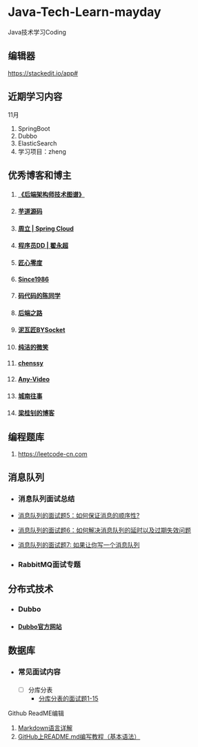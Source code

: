 # Java-Tech-Learn-mayday
  Java技术学习Coding

## 编辑器 
https://stackedit.io/app#

## 近期学习内容

11月
 1. SpringBoot
 2. Dubbo
 3. ElasticSearch
 4. 学习项目：zheng

## 优秀博客和博主
        
 1. #### [《后端架构师技术图谱》](https://github.com/xingshaocheng/architect-awesome/blob/master/README.md)
 2. #### [芋道源码](http://www.iocoder.cn/ "芋道源码")
3. #### [周立 | Spring Cloud](http://itmuch.com/ "周立 | Spring Cloud")
4. #### [程序员DD | 翟永超](http://blog.didispace.com/ "程序员DD | 翟永超")
5. #### [匠心零度](http://www.jiangxinlingdu.com/ "匠心零度")
6. #### [Since1986](https://since1986.github.io/blog/ "Since1986")
7. #### [码代码的陈同学](https://chenyongjun.vip/ "码代码的陈同学")
8. #### [后端之路](https://qixiaobo.site/ "后端之路")
9. #### [泥瓦匠BYSocket](http://www.bysocket.com/ "泥瓦匠BYSocket")
10. #### [纯洁的微笑](http://www.ityouknow.com/ "纯洁的微笑")
11. #### [chenssy](http://cmsblogs.com/ "chenssy")
12. #### [Any-Video](http://www.ictgu.cn/ "Any-Video")
13. #### [城南往事](http://www.icnws.com/ "城南往事")
14. #### [梁桂钊的博客](http://blog.720ui.com)



##  编程题库
    

 1. https://leetcode-cn.com
    
## 消息队列

- ### 消息队列面试总结

 - [消息队列的面试题5：如何保证消息的顺序性?](https://www.cnblogs.com/daiwei1981/p/9403925.html)
 - [消息队列的面试题6：如何解决消息队列的延时以及过期失效问题](https://www.cnblogs.com/daiwei1981/p/9403899.html)
 - [消息队列的面试题7: 如果让你写一个消息队列](https://www.cnblogs.com/daiwei1981/p/9403925.html)
 
 - ### RabbitMQ面试专题


## 分布式技术
 - ### Dubbo
 - ####  [Dubbo官方网站](http://dubbo.apache.org/zh-cn/)  
 
## 数据库
- ### 常见面试内容  
   #### 
  - [ ] 分库分表  
    - [分库分表的面试题1-15](https://www.cnblogs.com/daiwei1981/p/9416087.html)

Github ReadME编辑

 1.  [Markdown语言详解](https://blog.csdn.net/shaukon/article/details/78173911)
 2. [GitHub上README.md编写教程（基本语法）](https://blog.csdn.net/qq_31796651/article/details/80803599)
